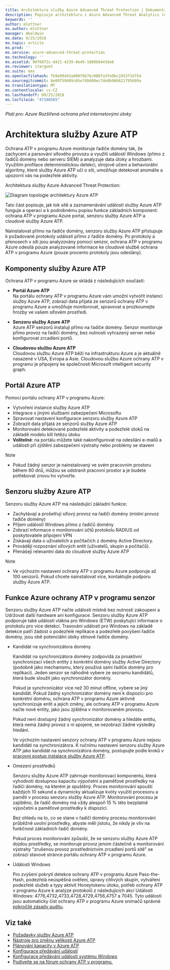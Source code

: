 ```yaml
---
title: Architektura služby Azure Advanced Threat Protection | Dokumentace Microsoftu
description: Popisuje architekturu z Azure Advanced Threat Analytics (ATP)
keywords: ''
author: mlottner
ms.author: mlottner
manager: mbaldwin
ms.date: 9/25/2018
ms.topic: article
ms.prod: ''
ms.service: azure-advanced-threat-protection
ms.technology: ''
ms.assetid: 90f68f2c-d421-4339-8e49-1888b84416e6
ms.reviewer: itargoet
ms.suite: ems
ms.openlocfilehash: fb9e99d43a800f6b7bc080fa3fe0bc2453f3d754
ms.sourcegitcommit: 8e80f59409c65e7d8d60ec7de8b96b621795699a
ms.translationtype: MT
ms.contentlocale: cs-CZ
ms.lasthandoff: 09/25/2018
ms.locfileid: "47168565"
---
```

*Platí pro: Azure Rozšířená ochrana před internetovými útoky*


# <a name="azure-atp-architecture"></a>Architektura služby Azure ATP

Ochrana ATP v programu Azure monitoruje řadiče domény tak, že zachycení a parsování síťového provozu a využití událostí Windows (přímo z řadičů domény nebo serveru SIEM) a analyzuje data útoky a hrozbami. Využitím profilace deterministickou detekci, strojové učení a behaviorální algoritmy, které služby Azure ATP učí o síti, umožňuje detekovat anomálie a upozorní vás na podezřelé aktivity.

Architektura služby Azure Advanced Threat Protection:

![Diagram topologie architektury Azure ATP](media/atp-architecture-topology.png)

Tato část popisuje, jak tok sítě a zaznamenávání událostí služby Azure ATP funguje a operací a k podrobnému popisu funkce základních komponent: ochrana ATP v programu Azure portal, senzoru služby Azure ATP a cloudové služby Azure ATP. 

Nainstalovat přímo na řadiče domény, senzoru služby Azure ATP přistupuje k požadované protokoly událostí přímo z řadiče domény. Po protokoly a přenosech v síti jsou analyzovány pomocí senzor, ochrana ATP v programu Azure odesílá pouze analyzované informace ke cloudové službě ochrana ATP v programu Azure (pouze procento protokoly jsou odeslány). 

## <a name="azure-atp-components"></a>Komponenty služby Azure ATP
Ochrana ATP v programu Azure se skládá z následujících součástí:

-   **Portál Azure ATP** <br>
Na portálu ochrany ATP v programu Azure vám umožní vytvořit instanci služby Azure ATP, zobrazí data přijatá ze senzorů ochrany ATP v programu Azure a umožňuje monitorovat, spravovat a prozkoumejte hrozby ve vašem síťovém prostředí.  

-   **Senzoru služby Azure ATP**<br>
Azure ATP senzorů instalují přímo na řadiče domény. Senzor monitoruje přímo provoz na řadiči domény, bez nutnosti vyhrazený server nebo konfigurovat zrcadlení portů.

-   **Cloudovou službu Azure ATP**<br>
Cloudovou službu Azure ATP běží na infrastrukturu Azure a je aktuálně nasazené v USA, Evropa a Asie. Cloudovou službu Azure ochrany ATP v programu je připojený ke společnosti Microsoft intelligent security graph. 

## <a name="azure-atp-portal"></a>Portál Azure ATP 
Pomocí portálu ochrany ATP v programu Azure:
- Vytvoření instance služby Azure ATP
- Integrace s jinými službami zabezpečení Microsoftu 
- Spravovat nastavení konfigurace senzoru služby Azure ATP 
- Zobrazit data přijatá ze senzorů služby Azure ATP
- Monitorování detekované podezřelé aktivity a podezřelé útoků na základě modelu kill řetězu útoku
- **Volitelné**: na portálu můžete také nakonfigurovat na odesílání e-mailů a událostí při zjištění zabezpečení výstrahy nebo problémy se stavem

> [!NOTE]
> - Pokud žádný senzor je nainstalovaný ve svém pracovním prostoru během 60 dnů, můžou se odstranit pracovní prostor a je budete potřebovat znovu ho vytvořte.

## <a name="azure-atp-sensor"></a>Senzoru služby Azure ATP
Senzoru služby Azure ATP má následující základní funkce:
- Zachytávají a prošetřují síťový provoz na řadiči domény (místní provoz řadiče domény)
- Příjem událostí Windows přímo z řadičů domény 
- Zobrazí informace o monitorování účtů protokolu RADIUS od poskytovatele připojení VPN
- Získávají data o uživatelích a počítačích z domény Active Directory.
- Provádějí rozpoznání síťových entit (uživatelů, skupin a počítačů).
- Přenášejí relevantní data do cloudové služby Azure ATP
> [!NOTE]
> - Ve výchozím nastavení ochrany ATP v programu Azure podporuje až 100 senzorů. Pokud chcete nainstalovat více, kontaktujte podporu služby Azure ATP.
 
## <a name="azure-atp-sensor-features"></a>Funkce Azure ochrany ATP v programu senzor
Senzoru služby Azure ATP načte události místně bez nutnosti zakoupení a Udržovat další hardware ani konfigurace. Senzoru služby Azure ATP podporuje také události vlákna pro Windows (ETW) poskytující informace o protokolu pro více detekcí. Trasování událostí pro Windows na základě detekce patří žádost o podezřelé replikace a podezřelé povýšení řadiče domény, jsou obě potenciální útoky stínové řadiče domény.
- Kandidát na synchronizátora domény

    Kandidát na synchronizátora domény zodpovídá za proaktivní synchronizaci všech entity z konkrétní domény služby Active Directory (podobně jako mechanismu, který používá sami řadiče domény pro replikaci). Jeden senzor se náhodně vybere ze seznamu kandidátů, která bude sloužit jako synchronizátor domény. 

    Pokud je synchronizátor více než 30 minut offline, vybere se jiný kandidát. Pokud žádný synchronizátor domény není k dispozici pro konkrétní doménu, ochrana ATP v programu Azure aktivně synchronizuje entit a jejich změny, ale ochrany ATP v programu Azure načte nové entity, jako jsou zjištěna v monitorovaném provozu. 
    
    Pokud není dostupný žádný synchronizátor domény a hledáte entitu, která nemá žádný provoz s ní spojené, se nezobrazí žádné výsledky hledání.

    Ve výchozím nastavení senzory ochrany ATP v programu Azure nejsou kandidáti na synchronizátora. K ručnímu nastavení senzoru služby Azure ATP jako kandidát na synchronizátora domény, postupujte podle kroků v [pracovní postup instalace služby Azure ATP](install-atp-step5.md#step-5-configure-the-azure-atp-sensor-settings).
- Omezení prostředků

    Senzoru služby Azure ATP zahrnuje monitorovací komponentu, která vyhodnotí dostupnou kapacitu výpočetní a paměťové prostředky na řadiči domény, na kterém je spuštěný. Proces monitorování spouští každých 10 sekund a dynamicky aktualizuje kvóty využití procesoru a paměti v procesu senzoru služby Azure ATP. Monitorování procesu je zajištěno, že řadič domény má vždy alespoň 15 % této bezplatné výpočetní a paměťové prostředky k dispozici.

    Bez ohledu na to, co se stane v řadiči domény procesu monitorování průběžně uvolní prostředky, abyste měli jistotu, že nikdy je vliv na funkčnost základních řadič domény.

    Pokud proces monitorování způsobí, že se senzoru služby Azure ATP dojdou prostředky, se monitoruje provoz jenom částečně a monitorování výstrahy "zrušenou provoz prostřednictvím zrcadlení portů sítě" se zobrazí stavové stránce portálu ochrany ATP v programu Azure.

-  Události Windows

    Pro zvýšení pokrytí detekce ochrany ATP v programu Azure Pass-the-Hash, podezřelá neúspěšná ověření, úpravy citlivých skupin, vytváření podezřelé služeb a typy aktivit Honeytokenu útoku, potřeb ochrany ATP v programu Azure k analýze protokolů z následujících akcí Události Windows: 4776,4732,4733,4728,4729,4756,4757 a 7045. Tyto události jsou automaticky číst ochrany ATP v programu Azure snímačů správné [pokročilé zásady auditu](atp-advanced-audit-policy.md). 

## <a name="see-also"></a>Viz také
- [Požadavky služby Azure ATP](atp-prerequisites.md)
- [Nástroje pro změnu velikosti Azure ATP](http://aka.ms/trisizingtool)
- [Plánování kapacity v Azure ATP](atp-capacity-planning.md)
- [Konfigurace předávání událostí](configure-event-forwarding.md)
- [Konfigurace předávání událostí systému Windows](configure-event-forwarding.md)
- [Podívejte se na fórum ochrany ATP v programu.](https://aka.ms/azureatpcommunity)
